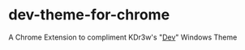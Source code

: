 # dev-theme-for-chrome
A Chrome Extension to compliment KDr3w's "[Dev](https://www.deviantart.com/kdr3w/art/Dev-825722799)" Windows Theme
